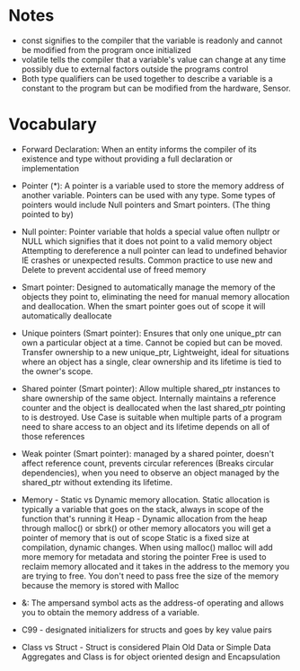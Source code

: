# Notes 
- const signifies to the compiler that the variable is readonly and cannot be modified from the program once initialized
- volatile tells the compiler that a variable's value can change at any time possibly due to external factors outside the programs control
- Both type qualifiers can be used together to describe a variable is a constant to the program but can be modified from the hardware, Sensor. 





# Vocabulary
- Forward Declaration: When an entity informs the compiler of its existence and type without providing a full declaration or implementation

- Pointer (*): A pointer is a variable used to store the memory address of another variable. Pointers can be used with any type. 
Some types of pointers would include Null pointers and Smart pointers. (The thing pointed to by)

- Null pointer: Pointer variable that holds a special value often nullptr or NULL which signifies that it does not point to a valid memory object
Attempting to dereference a null pointer can lead to undefined behavior IE crashes or unexpected results. Common practice to use new and Delete to prevent accidental use of freed memory

- Smart pointer: Designed to automatically manage the memory of the objects they point to, eliminating the need for manual memory allocation and deallocation. When the smart pointer goes out of scope it will automatically deallocate

- Unique pointers (Smart pointer): Ensures that only one unique_ptr can own a particular object at a time. Cannot be copied but can be moved. Transfer ownership to a new unique_ptr, Lightweight, ideal for situations where an object has a single, clear ownership and its lifetime is tied to the owner's scope.

- Shared pointer (Smart pointer): Allow multiple shared_ptr instances to share ownership of the same object. Internally maintains a reference counter and the object is deallocated when the last shared_ptr pointing to is destroyed. Use Case is suitable when multiple parts of a program need to share access to an object and its lifetime depends on all of those references

- Weak pointer (Smart pointer): managed by a shared pointer, doesn't affect reference count, prevents circular references (Breaks circular dependencies), when you need to observe an object managed by the shared_ptr without extending its lifetime.

- Memory - Static vs Dynamic memory allocation. Static allocation is typically a variable that goes on the stack, always in scope of the function that's running it
Heap - Dynamic allocation from the heap through malloc() or sbrk() or other memory allocators you will get a pointer of memory that is out of scope
Static is a fixed size at compilation, dynamic changes. When using malloc() malloc will add more memory for metadata and storing the pointer
Free is used to reclaim memory allocated and it takes in the address to the memory you are trying to free. You don't need to pass free the size of the memory because the memory is stored with Malloc

- &: The ampersand symbol acts as the address-of operating and allows you to obtain the memory address of a variable. 

- C99 -  designated initializers for structs and goes by key value pairs

- Class vs Struct - Struct is considered Plain Old Data or Simple Data Aggregates and Class is for object oriented design and Encapsulation